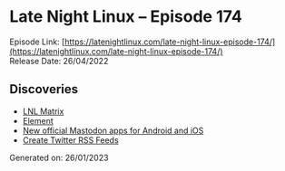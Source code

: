 # Late Night Linux – Episode 174
Episode Link: [https://latenightlinux.com/late-night-linux-episode-174/](https://latenightlinux.com/late-night-linux-episode-174/)  
Release Date: 26/04/2022
## Discoveries
* [LNL Matrix](https://matrix.to/#/%23LateNightLinux:matrix.org)
* [Element](https://element.io/)
* [New official Mastodon apps for Android and iOS](https://play.google.com/store/apps/details?id=org.joinmastodon.android)
* [Create Twitter RSS Feeds](https://rss.app/rss-feed/create-twitter-rss-feed)

Generated on: 26/01/2023